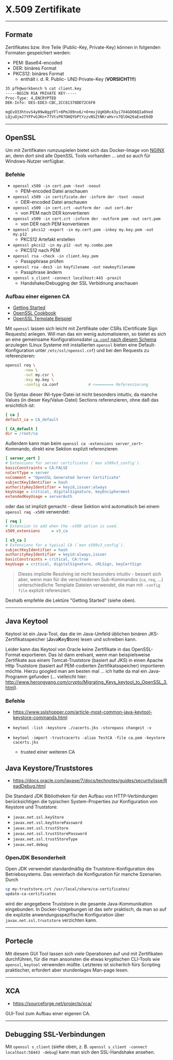 # X.509 Zertifikate

---

## Formate

Zertifikates bzw. ihre Teile (Public-Key, Private-Key) können in folgenden Formaten gespeichert werden:

* PEM: Base64-encoded
* DER: binäres Format
* PKCS12: binäres Format
  * enthält i. d. R. Public- UND Private-Key (**VORSICHT!!!**)
 
```bash
35 pfh@workbench % cat client.key
-----BEGIN RSA PRIVATE KEY-----
Proc-Type: 4,ENCRYPTED
DEK-Info: DES-EDE3-CBC,2CC81378DD72C6F0

mgEvO33htovS4y09w8ggYFl+8PmJ89nx6/+O+mxjUgKbRc43yi7X4GOO6QIa0Ved
LQjuOjmJ7YFPvG3Kn+77VtsP07OHQYbPtYzzvNSZtNKraHvrv7QlOm26aExeE6dD
```

---

## OpenSSL

Um mit Zertifikaten rumzuspielen bietet sich das Docker-Image von [NGINX](https://hub.docker.com/_/nginx/) an, denn dort sind alle OpenSSL Tools vorhanden ... und so auch für Windows-Nutzer verfügbar.

### Befehle

* ``openssl x509 -in cert.pem -text -noout``
  * PEM-encoded Datei anschauen
* ``openssl x509 -in certificate.der -inform der -text -noout``
  * DER-encoded Datei anschauen
* ``openssl x509 -in cert.crt -outform der -out cert.der``
  * von PEM nach DER konvertieren
* ``openssl x509 -in cert.crt -inform der -outform pem -out cert.pem``
  * von DER nach PEM konvertieren
* ``openssl pkcs12 -export -in my.cert.pem -inkey my.key.pem -out my.p12`` 
  * PKCS12 Artefakt erstellen
* ``openssl pkcs12 -in my.p12 -out my.combo.pem``
  * PKCS12 nach PEM
* ``openssl rsa -check -in client.key.pem``
  * Passpphrase prüfen
* ``openssl rsa -des3 -in keyfilename -out newkeyfilename``
  * Passphrase ändern
* ``openssl s_client -connect localhost:443 -prexit``
  * Handshake/Debugging der SSL Verbidnung anschauen

### Aufbau einer eigenen CA

* [Getting Started](https://www.phildev.net/ssl/opensslconf.html)
* [OpenSSL Cookbook](https://www.feistyduck.com/library/openssl-cookbook/online/ch-openssl.html)
* [OpenSSL Template Beispiel](https://github.com/openssl/openssl/blob/master/apps/openssl.cnf)

Mit `openssl` lassen sich leicht mit Zertifikate oder CSRs (Certificate Sign Requests) anlegen. Will man das ein wenig automatisieren, so bietet es sich an eine gemeinsame Konfigurationsdatei [`ca.conf` nach diesem Schema](https://github.com/openssl/openssl/blob/master/apps/openssl.cnf) anzulegen (Linux Systeme mit installierten `openssl` bieten eine Default-Konfiguration unter `/etc/ssl/openssl.cnf`) und bei den Requests zu referenzieren:

```bash
openssl req \
        -new \
        -out my.csr \
        -key my.key \
        -config ca.conf             # <======== Referenzierung
```

Die Syntax dieser INI-type-Datei ist nicht besonders intuitiv, da manche Values (in dieser Key/Value-Datei) Sections referenzieren, ohne daß das ersichtlich ist:

```ini
[ ca ]
default_ca = CA_default

[ CA_default ]
dir = /root/ca
```

Außerdem kann man beim `openssl ca -extensions server_cert`-Kommando, direkt eine Sektion explizit referenzieren

```ini
[ server_cert ]
# Extensions for server certificates (`man x509v3_config`).
basicConstraints = CA:FALSE
nsCertType = server
nsComment = "OpenSSL Generated Server Certificate"
subjectKeyIdentifier = hash
authorityKeyIdentifier = keyid,issuer:always
keyUsage = critical, digitalSignature, keyEncipherment
extendedKeyUsage = serverAuth
```

oder das ist implizit gemacht - diese Sektion wird automatisch bei einem `openssl req -x509` verwendet:

```ini
[ req ]
# Extension to add when the -x509 option is used.
x509_extensions     = v3_ca

[ v3_ca ]
# Extensions for a typical CA (`man x509v3_config`).
subjectKeyIdentifier = hash
authorityKeyIdentifier = keyid:always,issuer
basicConstraints = critical, CA:true
keyUsage = critical, digitalSignature, cRLSign, keyCertSign
```

> Dieses implizite Resolving ist nicht besonders intuitiv - bessert sich aber, wenn man für die verschiedenen Sub-Kommandos (`ca`, `req`, ...) unterschiedliche Template Dateien verwendet, die man mit `-config file` explizit referenziert.

Deshalb empfehle die Lektüre "Getting Started" (siehe oben).

---

## Java Keytool

Keytool ist ein Java-Tool, das die im Java-Umfeld üblichen binären JKS-Zertifikatsspeicher (**J**ava**K**ey**S**tore) lesen und schreiben kann.

Leider kann das Keytool von Oracle keine Zertifikate in das OpenSSL-Format exportieren. Das ist dann erelvant, wenn man beispielsweise Zertifikate aus einem Tomcat-Truststore (basiert auf JKS) in einen Apache Http Truststore (basiert auf PEM-codierten Zertifikatsspeicher) importieren möchte. Hierzu googled man am besten mal ... ich hatte da mal ein Java-Programm gefunden (... vielleicht hier: http://www.herongyang.com/crypto/Migrating_Keys_keytool_to_OpenSSL_3.html).

### Befehle

* https://www.sslshopper.com/article-most-common-java-keytool-keystore-commands.html

* ``keytool -list -keystore ./cacerts.jks -storepass changeit -v``
* ``keytool -import -trustcacerts -alias TestCA -file ca.pem -keystore cacerts.jks``
  * trusted einer weiteren CA

## Java Keystore/Truststores

* https://docs.oracle.com/javase/7/docs/technotes/guides/security/jsse/ReadDebug.html

Die Standard JDK Bibliotheken für den Aufbau von HTTP-Verbindungen berücksichtigen die typischen System-Properties zur Konfiguration von Keystore und Truststore:

* `javax.net.ssl.keyStore`
* `javax.net.ssl.keyStorePassword`
* `javax.net.ssl.trustStore`
* `javax.net.ssl.trustStorePassword`
* `javax.net.ssl.trustStoreType`
* `javax.net.debug`

### OpenJDK Besonderheit

Open JDK verwendet standardmäßig die Truststore-Konfiguration des Betriebssystems. Das vereinfach die Konfiguration für manche Szenarien. Durch

```bash
cp my-truststore.crt /usr/local/share/ca-certificates/
update-ca-certificates
```

wird der angegebene Truststore in die gesamte Java-Kommunikation eingebunden. In Docker-Umgebungen ist das sehr praktisch, da man so auf die explizite anwendungsspezifische Konfiguration über `javax.net.ssl.truststore` verzichten kann.

---

## Portecle

Mit diesem GUI Tool lassen sich viele Operationen auf und mit Zertifikaten durchführen, für die man ansonsten die etwas kryptischen CLI-Tools wie ``openssl``, ``keytool`` verwenden müßte. Letzteres ist sicherlich fürs Scripting praktischer, erfordert aber stundenlages Man-page lesen. 

---

## XCA

* https://sourceforge.net/projects/xca/

GUI-Tool zum Aufbau einer eigenen CA.

---

## Debugging SSL-Verbindungen

Mit ``openssl s_client`` (siehe oben, z. B. `openssl s_client -connect localhost:58443 -debug`) kann man sich den SSL-Handshake ansehen.